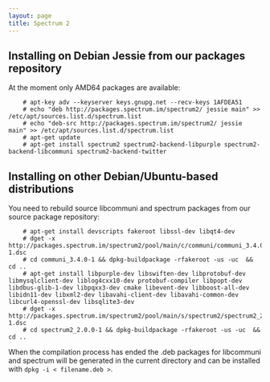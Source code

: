```yaml
---
layout: page
title: Spectrum 2
---
```


## Installing on Debian Jessie from our packages repository

At the moment only AMD64 packages are available:

        # apt-key adv --keyserver keys.gnupg.net --recv-keys 1AFDEA51
        # echo "deb http://packages.spectrum.im/spectrum2/ jessie main" >> /etc/apt/sources.list.d/spectrum.list
        # echo "deb-src http://packages.spectrum.im/spectrum2/ jessie main" >> /etc/apt/sources.list.d/spectrum.list
        # apt-get update 
        # apt-get install spectrum2 spectrum2-backend-libpurple spectrum2-backend-libcommuni spectrum2-backend-twitter


## Installing on other Debian/Ubuntu-based distributions

You need to rebuild source libcommuni and spectrum packages from our source package repository:

        # apt-get install devscripts fakeroot libssl-dev libqt4-dev
        # dget -x http://packages.spectrum.im/spectrum2/pool/main/c/communi/communi_3.4.0-1.dsc
        # cd communi_3.4.0-1 && dpkg-buildpackage -rfakeroot -us -uc  && cd ..
        # apt-get install libpurple-dev libswiften-dev libprotobuf-dev libmysqlclient-dev liblog4cxx10-dev protobuf-compiler libpopt-dev libdbus-glib-1-dev libpqxx3-dev cmake libevent-dev libboost-all-dev libidn11-dev libxml2-dev libavahi-client-dev libavahi-common-dev libcurl4-openssl-dev libsqlite3-dev
        # dget -x http://packages.spectrum.im/spectrum2/pool/main/s/spectrum2/spectrum2_2.0.0-1.dsc
        # cd spectrum2_2.0.0-1 && dpkg-buildpackage -rfakeroot -us -uc  && cd ..

When the compilation process has ended the .deb packages for libcommuni and spectrum will be generated in the current directory and can be installed with `dpkg -i < filename.deb >`.
